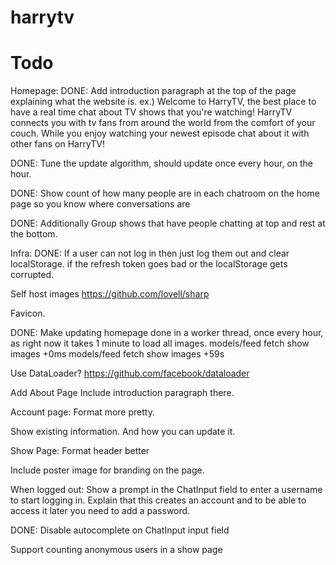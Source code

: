 # harrytv


# Todo

Homepage:
  DONE: Add introduction paragraph at the top of the page explaining what the website is.
    ex.) Welcome to HarryTV, the best place to have a real time chat about TV shows that you're watching! HarryTV connects you with tv fans from around the world from the comfort of your couch. While you enjoy watching your newest episode chat about it with other fans on HarryTV!

  DONE: Tune the update algorithm, should update once every hour, on the hour.

  DONE: Show count of how many people are in each chatroom on the home page so you know where conversations are

  DONE: Additionally Group shows that have people chatting at top and rest at the bottom.


Infra:
  DONE: If a user can not log in then just log them out and clear localStorage.
    if the refresh token goes bad or the localStorage gets corrupted.

  Self host images
    https://github.com/lovell/sharp

  Favicon.

  DONE: Make updating homepage done in a worker thread, once every hour, as right now it takes 1 minute to load all images.
    models/feed fetch show images +0ms
    models/feed fetch show images +59s

  Use DataLoader? https://github.com/facebook/dataloader

Add About Page
  Include introduction paragraph there.

Account page:
  Format more pretty.

  Show existing information. And how you can update it.

Show Page:
  Format header better

  Include poster image for branding on the page.

  When logged out:
    Show a prompt in the ChatInput field to enter a username to start logging in.
    Explain that this creates an account and to be able to access it later you need to add a password.

  DONE: Disable autocomplete on ChatInput input field

  Support counting anonymous users in a show page
